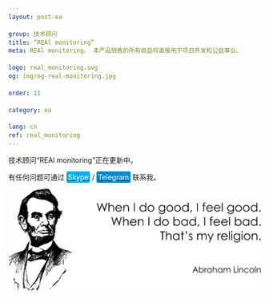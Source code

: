 ```yaml
---
layout: post-ea

group: 技术顾问
title: “REAl monitoring”
meta: REAl monitoring。 本产品销售的所有收益将直接用于项目开发和公益事业。

logo: real_monitoring.svg
og: img/og-real-monitoring.jpg

order: 11

category: ea

lang: cn
ref: real_monitoring
---
```


技术顾问“REAl monitoring”正在更新中。

有任何问题可通过 <a href="skype:chutkoy89?call" target="_blank"><span style="background-color:#00aff0; color:white; padding:3px; border-radius: 3px">Skype</span></a> / <a href="https://t.me/chutkoy" target="_blank"><span style="background-color:#0088cc; color:white; padding:3px; border-radius: 3px">Telegram</span></a> 联系我。

<a data-fancybox="gallery" href="/img/programming/Lincoln.png"><img src="/img/programming/Lincoln.png" alt=""></a>
